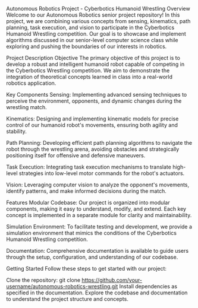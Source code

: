Autonomous Robotics Project - Cyberbotics Humanoid Wrestling
Overview
Welcome to our Autonomous Robotics senior project repository! In this project, we are combining various concepts from sensing, kinematics, path planning, task execution, and vision to participate in the Cyberbotics Humanoid Wrestling competition. Our goal is to showcase and implement algorithms discussed in our senior-level computer science class while exploring and pushing the boundaries of our interests in robotics.

Project Description
Objective
The primary objective of this project is to develop a robust and intelligent humanoid robot capable of competing in the Cyberbotics Wrestling competition. We aim to demonstrate the integration of theoretical concepts learned in class into a real-world robotics application.

Key Components
Sensing: Implementing advanced sensing techniques to perceive the environment, opponents, and dynamic changes during the wrestling match.

Kinematics: Designing and implementing kinematic models for precise control of our humanoid robot's movements, ensuring both agility and stability.

Path Planning: Developing efficient path planning algorithms to navigate the robot through the wrestling arena, avoiding obstacles and strategically positioning itself for offensive and defensive maneuvers.

Task Execution: Integrating task execution mechanisms to translate high-level strategies into low-level motor commands for the robot's actuators.

Vision: Leveraging computer vision to analyze the opponent's movements, identify patterns, and make informed decisions during the match.

Features
Modular Codebase: Our project is organized into modular components, making it easy to understand, modify, and extend. Each key concept is implemented in a separate module for clarity and maintainability.

Simulation Environment: To facilitate testing and development, we provide a simulation environment that mimics the conditions of the Cyberbotics Humanoid Wrestling competition.

Documentation: Comprehensive documentation is available to guide users through the setup, configuration, and understanding of our codebase.

Getting Started
Follow these steps to get started with our project:

Clone the repository: git clone https://github.com/your-username/autonomous-robotics-wrestling.git
Install dependencies as specified in the documentation.
Explore the codebase and documentation to understand the project structure and concepts.
